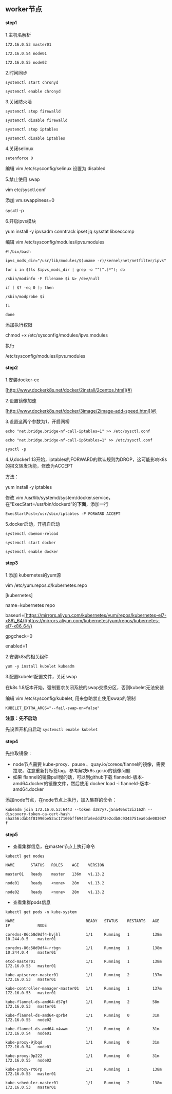 ## worker节点

#### step1

1.主机名解析

`172.16.0.53 master01`

`172.16.0.54 node01`

`172.16.0.55 node02`

2.时间同步

`systemctl start chronyd`

`systemctl enable chronyd`

3.关闭防火墙

`systemctl stop firewalld`

`systemctl disable firewalld`

`systemctl stop iptables`

`systemctl disable iptables`

4.关闭selinux

`setenforce 0`

编辑 vim /etc/sysconfig/selinux 设置为 disabled

5.禁止使用 swap

vim etc/sysctl.conf

添加 vm.swappiness=0

sysctl -p

6.开启ipvs模块

yum install -y ipvsadm conntrack  ipset jq sysstat libseccomp

编辑 vim /etc/sysconfig/modules/ipvs.modules

`#!/bin/bash`

`ipvs_mods_dir="/usr/lib/modules/$(uname -r)/kernel/net/netfilter/ipvs"`

`for i in $(ls $ipvs_mods_dir | grep -o "^[^.]*"); do`

`/sbin/modinfo -F filename $i &> /dev/null`

`if [ $? -eq 0 ]; then`

`/sbin/modprobe $i`

`fi`

`done`

添加执行权限

chmod +x /etc/sysconfig/modules/ipvs.modules

执行

/etc/sysconfig/modules/ipvs.modules

#### step2

1.安装docker-ce

[http://www.dockerk8s.net/docker/2install/2centos.html](#)

2.设置镜像加速

[http://www.dockerk8s.net/docker/3image/2image-add-speed.html](#)

3.设置这两个参数为1，开启网桥

`echo "net.bridge.bridge-nf-call-iptables=1" >> /etc/sysctl.conf`

`echo "net.bridge.bridge-nf-call-ip6tables=1" >> /etc/sysctl.conf`

`sysctl -p`

4.从docker1.13开始，iptables的FORWARD的默认规则为DROP，这可能影响k8s的报文转发功能，修改为ACCEPT

方法：

yum install -y iptables

修改 vim /usr/lib/systemd/system/docker.service，在“ExecStart=/usr/bin/dockerd”的**下面**，添加一行

`ExecStartPost=/usr/sbin/iptables -P FORWARD ACCEPT`

5.docker启动，开机自启动

`systemctl daemon-reload`

`systemctl start docker`

`systemctl enable docker`

#### step3

1.添加 kubernetes的yum源

vim /etc/yum.repos.d/kubernetes.repo

\[kubernetes\]

name=kubernetes repo

baseurl=[https://mirrors.aliyun.com/kubernetes/yum/repos/kubernetes-el7-x86\_64/](https://mirrors.aliyun.com/kubernetes/yum/repos/kubernetes-el7-x86_64/)

gpgcheck=0

enabled=1

2.安装k8s的相关组件

`yum -y install kubelet kubeadm`

3.配置kubelet配置文件，关闭swap

在k8s 1.8版本开始，强制要求关闭系统的swap交换分区，否则kubelet无法安装

编辑 vim /etc/sysconfig/kubelet, 用来忽略禁止使用swap的限制

`KUBELET_EXTRA_ARGS="--fail-swap-on=false"`

**注意：先不启动**

先设置开机自启动 `systemctl enable kubelet`

#### step4

先拉取镜像：

* node节点需要 kube-proxy、pause 、quay.io/coreos/flannel的镜像，需要拉取，注意重新打标签tag，参考解决k8s.gcr.io的镜像问题
* 如果 flannel的镜像pull慢的话，可以到github下载 flanneld-版本-amd64.docker的镜像文件，然后使用 docker load -i flanneld-版本-amd64.docker

添加node节点，在node节点上执行，加入集群的命令：

`kubeadm join 172.16.0.53:6443 --token d387y7.j5na40ast2iz162h --discovery-token-ca-cert-hash sha256:dab4f81996be52ac17160bff6943fa6eddd73e2cdb8c9343751ea0bde083087f`

#### step5

* 查看集群信息，在master节点上执行命令

`kubectl get nodes`

`NAME       STATUS   ROLES    AGE    VERSION`

`master01   Ready    master   136m   v1.13.2`

`node01     Ready    <none>   28m    v1.13.2`

`node02     Ready    <none>   28m    v1.13.2`

* 查看集群pods信息

`kubectl get pods -n kube-system`

`NAME                               READY   STATUS    RESTARTS   AGE    IP            NODE`

`coredns-86c58d9df4-hvjhl           1/1     Running   1          138m   10.244.0.5    master01`

`coredns-86c58d9df4-rrbgn           1/1     Running   1          138m   10.244.0.4    master01`

`etcd-master01                      1/1     Running   1          138m   172.16.0.53   master01`

`kube-apiserver-master01            1/1     Running   2          137m   172.16.0.53   master01`

`kube-controller-manager-master01   1/1     Running   1          137m   172.16.0.53   master01`

`kube-flannel-ds-amd64-d57gf        1/1     Running   2          58m    172.16.0.53   master01`

`kube-flannel-ds-amd64-qprb4        1/1     Running   0          31m    172.16.0.55   node02`

`kube-flannel-ds-amd64-x4wwm        1/1     Running   0          31m    172.16.0.54   node01`

`kube-proxy-9jbqd                   1/1     Running   0          31m    172.16.0.54   node01`

`kube-proxy-9p222                   1/1     Running   0          31m    172.16.0.55   node02`

`kube-proxy-rt6rp                   1/1     Running   1          138m   172.16.0.53   master01`

`kube-scheduler-master01            1/1     Running   2          138m   172.16.0.53   master01`

